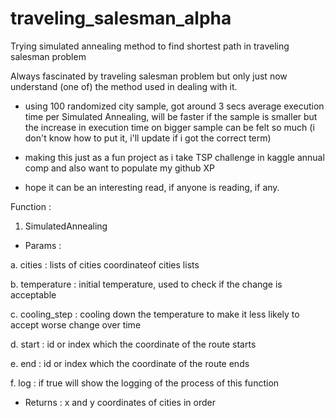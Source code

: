 # traveling_salesman_alpha
Trying simulated annealing method to find shortest path in traveling salesman problem

Always fascinated by traveling salesman problem but only just now understand (one of) the method used in dealing with it.

- using 100 randomized city sample, got around 3 secs average execution time per Simulated Annealing, will be faster if the sample is smaller but the increase in execution time on bigger sample can be felt so much (i don't know how to put it, i'll update if i got the correct term)

- making this just as a fun project as i take TSP challenge in kaggle annual comp and also want to populate my github XP

- hope it can be an interesting read, if anyone is reading, if any.

Function :
1. SimulatedAnnealing
- Params :

a. cities : lists of cities coordinateof cities lists

b. temperature : initial temperature, used to check if the change is acceptable

c. cooling_step : cooling down the temperature to make it less likely to accept worse change over time

d. start : id or index which the coordinate of the route starts

e. end : id or index which the coordinate of the route ends

f. log : if true will show the logging of the process of this function

- Returns : x and y coordinates of cities in order
